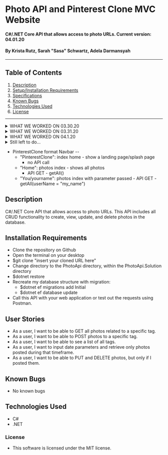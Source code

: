 # Photo API and Pinterest Clone MVC Website

#### C#/.NET Core API that allows access to photo URLs. Current version: 04.01.20

#### By Krista Rutz, Sarah "Sasa" Schwartz, Adela Darmansyah

---

## Table of Contents

1. [Description](#description)
2. [Setup/Installation Requirements](#installation-requirements)
3. [Specifications](#user-stories)
4. [Known Bugs](#known-bugs)
5. [Technologies Used](#technologies-used)
6. [License](#license)

---

<details>
  <summary>WHAT WE WORKED ON 03.30.20</summary>

- **PhotoApi.Solution application**
- Scaffolding an API using .NET
- Adding CRUD functionality to our photo controller
- Using parameters in GET requests to filter results from the database
- Matching usernames from POSTs to PUT/DELETE requests
- Parsing database objects to match parameter queries (with #hashtags)
- Using Data Annotations, including a RegEx data expression
- Attempted to integrate many-to-many relationships, before realizing this is better suited to NoSQL databases
  </details>

<details>
  <summary>WHAT WE WORKED ON 03.31.20</summary>

- **PhotoApi.Solution application**

  - Reviewed weekend readings and finish this week's readings
  - Styled our app to act like pinterest and show real photos
  - Finished CRUD functionality with MVC
  - Built pagination into the api photosController

      </details>

      <details>
    <summary>WHAT WE WORKED ON 04.1.20</summary>

- **PhotoApi.Solution application**
  - WHAT DID WE DO?
    </details>

<details>
  <summary>Still left to do...</summary>
  
  - (PinterestClone) Create MVC part of our app
    - Finish front end implementation of pagination, pass variables to apiHelper call to change page number and search for tags
    - Users/account login
    - Search based on tags/username?
  - Swagger documentation
  - API versioning (Adela?)
  - (PhotoApi) Add token-based authentication
</details>

- PinterestClone format
  Navbar --
  - "PinterestClone": index home - show a landing page/splash page
    - no API call
  - "Home": photos index - shows all photos
    - API GET - getAll()
  - "You/yourname": photos index with parameter passed - API GET - getAll(userName = "my_name")

## Description

C#/.NET Core API that allows access to photo URLs. This API includes all CRUD functionality to create, view, update, and delete photos in the database.

## Installation Requirements

- Clone the repository on Github
- Open the terminal on your desktop
- \$git clone "insert your cloned URL here"
- Change directory to the PhotoApi directory, within the PhotoApi.Solution directory
- \$dotnet restore
- Recreate my database structure with migration:
  - \$dotnet ef migrations add Initial
  - \$dotnet ef database update
- Call this API with your web application or test out the requests using Postman.

## User Stories

- As a user, I want to be able to GET all photos related to a specific tag.
- As a user, I want to be able to POST photos to a specific tag.
- As a user, I want to be able to see a list of all tags.
- As a user, I want to input date parameters and retrieve only photos posted during that timeframe.
- As a user, I want to be able to PUT and DELETE photos, but only if I posted them.

## Known Bugs

- No known bugs

## Technologies Used

- C#
- .NET

### License

- This software is licensed under the MIT license.
